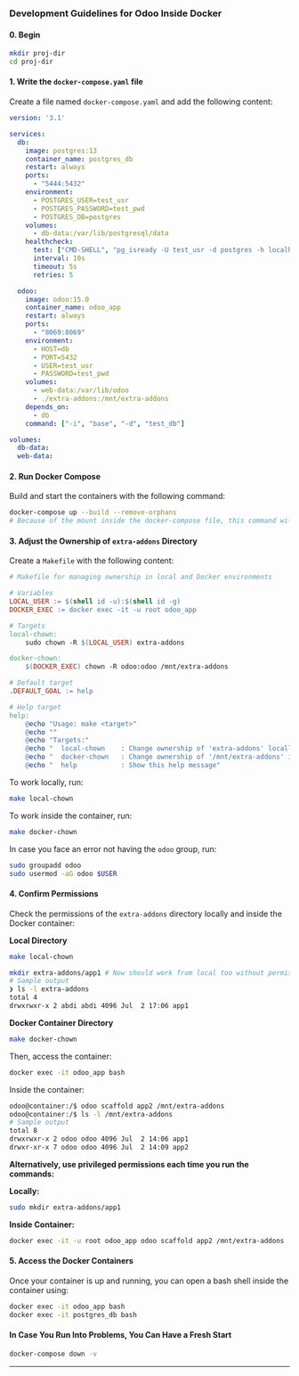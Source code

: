 ### Development Guidelines for Odoo Inside Docker

#### 0. Begin

```sh
mkdir proj-dir
cd proj-dir
```

#### 1. Write the `docker-compose.yaml` file

Create a file named `docker-compose.yaml` and add the following content:

```yaml
version: '3.1'

services:
  db:
    image: postgres:13
    container_name: postgres_db
    restart: always
    ports:
      - "5444:5432"
    environment:
      - POSTGRES_USER=test_usr
      - POSTGRES_PASSWORD=test_pwd
      - POSTGRES_DB=postgres
    volumes:
      - db-data:/var/lib/postgresql/data
    healthcheck:
      test: ["CMD-SHELL", "pg_isready -U test_usr -d postgres -h localhost"]
      interval: 10s
      timeout: 5s
      retries: 5

  odoo:
    image: odoo:15.0
    container_name: odoo_app
    restart: always
    ports:
      - "8069:8069"
    environment:
      - HOST=db
      - PORT=5432
      - USER=test_usr
      - PASSWORD=test_pwd
    volumes:
      - web-data:/var/lib/odoo
      - ./extra-addons:/mnt/extra-addons
    depends_on:
      - db
    command: ["-i", "base", "-d", "test_db"]

volumes:
  db-data:
  web-data:
```

#### 2. Run Docker Compose

Build and start the containers with the following command:

```sh
docker-compose up --build --remove-orphans
# Because of the mount inside the docker-compose file, this command will create `extra-addons` dir inside `proj-dir`
```

#### 3. Adjust the Ownership of `extra-addons` Directory

Create a `Makefile` with the following content:

```makefile
# Makefile for managing ownership in local and Docker environments

# Variables
LOCAL_USER := $(shell id -u):$(shell id -g)
DOCKER_EXEC := docker exec -it -u root odoo_app

# Targets
local-chown:
	sudo chown -R $(LOCAL_USER) extra-addons

docker-chown:
	$(DOCKER_EXEC) chown -R odoo:odoo /mnt/extra-addons

# Default target
.DEFAULT_GOAL := help

# Help target
help:
	@echo "Usage: make <target>"
	@echo ""
	@echo "Targets:"
	@echo "  local-chown    : Change ownership of 'extra-addons' locally"
	@echo "  docker-chown   : Change ownership of '/mnt/extra-addons' inside Docker container"
	@echo "  help           : Show this help message"
```

To work locally, run:

```sh
make local-chown
```

To work inside the container, run:

```sh
make docker-chown
```

In case you face an error not having the `odoo` group, run:

```sh
sudo groupadd odoo
sudo usermod -aG odoo $USER
```

#### 4. Confirm Permissions

Check the permissions of the `extra-addons` directory locally and inside the Docker container:

**Local Directory**

```sh
make local-chown

mkdir extra-addons/app1 # Now should work from local too without permission error
# Sample output
❯ ls -l extra-addons
total 4
drwxrwxr-x 2 abdi abdi 4096 Jul  2 17:06 app1
```

**Docker Container Directory**

```sh
make docker-chown
```

Then, access the container:

```sh
docker exec -it odoo_app bash
```

Inside the container:

```sh
odoo@container:/$ odoo scaffold app2 /mnt/extra-addons
odoo@container:/$ ls -l /mnt/extra-addons
# Sample output
total 8
drwxrwxr-x 2 odoo odoo 4096 Jul  2 14:06 app1
drwxr-xr-x 7 odoo odoo 4096 Jul  2 14:09 app2
```

**Alternatively, use privileged permissions each time you run the commands:**

**Locally:**

```sh
sudo mkdir extra-addons/app1
```

**Inside Container:**

```sh
docker exec -it -u root odoo_app odoo scaffold app2 /mnt/extra-addons
```

#### 5. Access the Docker Containers

Once your container is up and running, you can open a bash shell inside the container using:

```sh
docker exec -it odoo_app bash
docker exec -it postgres_db bash
```

#### In Case You Run Into Problems, You Can Have a Fresh Start

```sh
docker-compose down -v
```

---
